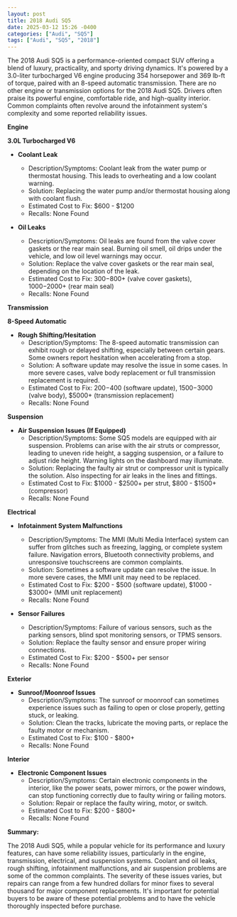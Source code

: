 ```yaml
---
layout: post
title: 2018 Audi SQ5
date: 2025-03-12 15:26 -0400
categories: ["Audi", "SQ5"]
tags: ["Audi", "SQ5", "2018"]
---
```

The 2018 Audi SQ5 is a performance-oriented compact SUV offering a blend of luxury, practicality, and sporty driving dynamics. It's powered by a 3.0-liter turbocharged V6 engine producing 354 horsepower and 369 lb-ft of torque, paired with an 8-speed automatic transmission. There are no other engine or transmission options for the 2018 Audi SQ5. Drivers often praise its powerful engine, comfortable ride, and high-quality interior. Common complaints often revolve around the infotainment system's complexity and some reported reliability issues.

**Engine**

**3.0L Turbocharged V6**

*   **Coolant Leak**
    *   Description/Symptoms: Coolant leak from the water pump or thermostat housing. This leads to overheating and a low coolant warning.
    *   Solution: Replacing the water pump and/or thermostat housing along with coolant flush.
    *   Estimated Cost to Fix: $600 - $1200
    *   Recalls: None Found

*   **Oil Leaks**
    *   Description/Symptoms: Oil leaks are found from the valve cover gaskets or the rear main seal. Burning oil smell, oil drips under the vehicle, and low oil level warnings may occur.
    *   Solution: Replace the valve cover gaskets or the rear main seal, depending on the location of the leak.
    *   Estimated Cost to Fix: $300-$800+ (valve cover gaskets), $1000-$2000+ (rear main seal)
    *   Recalls: None Found

**Transmission**

**8-Speed Automatic**

*   **Rough Shifting/Hesitation**
    *   Description/Symptoms: The 8-speed automatic transmission can exhibit rough or delayed shifting, especially between certain gears. Some owners report hesitation when accelerating from a stop.
    *   Solution: A software update may resolve the issue in some cases. In more severe cases, valve body replacement or full transmission replacement is required.
    *   Estimated Cost to Fix: $200-$400 (software update), $1500-$3000 (valve body), $5000+ (transmission replacement)
    *   Recalls: None Found

**Suspension**

*   **Air Suspension Issues (If Equipped)**
    *   Description/Symptoms: Some SQ5 models are equipped with air suspension. Problems can arise with the air struts or compressor, leading to uneven ride height, a sagging suspension, or a failure to adjust ride height. Warning lights on the dashboard may illuminate.
    *   Solution: Replacing the faulty air strut or compressor unit is typically the solution. Also inspecting for air leaks in the lines and fittings.
    *   Estimated Cost to Fix: $1000 - $2500+ per strut, $800 - $1500+ (compressor)
    *   Recalls: None Found

**Electrical**

*   **Infotainment System Malfunctions**
    *   Description/Symptoms: The MMI (Multi Media Interface) system can suffer from glitches such as freezing, lagging, or complete system failure. Navigation errors, Bluetooth connectivity problems, and unresponsive touchscreens are common complaints.
    *   Solution: Sometimes a software update can resolve the issue. In more severe cases, the MMI unit may need to be replaced.
    *   Estimated Cost to Fix: $200 - $500 (software update), $1000 - $3000+ (MMI unit replacement)
    *   Recalls: None Found

*   **Sensor Failures**
    *   Description/Symptoms: Failure of various sensors, such as the parking sensors, blind spot monitoring sensors, or TPMS sensors.
    *   Solution: Replace the faulty sensor and ensure proper wiring connections.
    *   Estimated Cost to Fix: $200 - $500+ per sensor
    *   Recalls: None Found

**Exterior**

*   **Sunroof/Moonroof Issues**
    *   Description/Symptoms: The sunroof or moonroof can sometimes experience issues such as failing to open or close properly, getting stuck, or leaking.
    *   Solution: Clean the tracks, lubricate the moving parts, or replace the faulty motor or mechanism.
    *   Estimated Cost to Fix: $100 - $800+
    *   Recalls: None Found

**Interior**

*   **Electronic Component Issues**
    *   Description/Symptoms: Certain electronic components in the interior, like the power seats, power mirrors, or the power windows, can stop functioning correctly due to faulty wiring or failing motors.
    *   Solution: Repair or replace the faulty wiring, motor, or switch.
    *   Estimated Cost to Fix: $200 - $800+
    *   Recalls: None Found

**Summary:**

The 2018 Audi SQ5, while a popular vehicle for its performance and luxury features, can have some reliability issues, particularly in the engine, transmission, electrical, and suspension systems. Coolant and oil leaks, rough shifting, infotainment malfunctions, and air suspension problems are some of the common complaints. The severity of these issues varies, but repairs can range from a few hundred dollars for minor fixes to several thousand for major component replacements. It's important for potential buyers to be aware of these potential problems and to have the vehicle thoroughly inspected before purchase.

